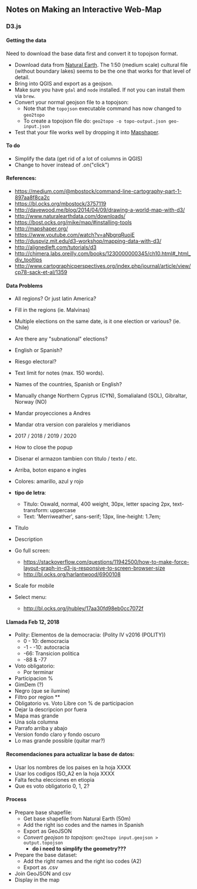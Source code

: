 ## Notes on Making an Interactive Web-Map

### D3.js
#### Getting the data
Need to download the base data first and convert it to topojson format.
* Download data from [Natural Earth](http://www.naturalearthdata.com/downloads/). The 1:50 (medium scale) cultural file (without boundary lakes) seems to be the one that works for that level of detail.
* Bring into QGIS and export as a geojson.
* Make sure you have `gdal` and `node` installed. If not you can install them via `brew`.
* Convert your normal geojson file to a topojson:
  * Note that the `topojson` executable command has now changed to `geo2topo`
  * To create a topojson file do: `geo2topo -o topo-output.json geo-input.json`
* Test that your file works well by dropping it into [Mapshaper](http://mapshaper.org/).

#### To do
* Simplify the data (get rid of a lot of columns in QGIS)
* Change to hover instead of .on("click")

#### References:
* https://medium.com/@mbostock/command-line-cartography-part-1-897aa8f8ca2c
* https://bl.ocks.org/mbostock/3757119
* http://davewood.me/blog/2014/04/09/drawing-a-world-map-with-d3/
* http://www.naturalearthdata.com/downloads/
* https://bost.ocks.org/mike/map/#installing-tools
* http://mapshaper.org/
* https://www.youtube.com/watch?v=aNbgrqRuoiE
* http://duspviz.mit.edu/d3-workshop/mapping-data-with-d3/
* http://alignedleft.com/tutorials/d3
* http://chimera.labs.oreilly.com/books/1230000000345/ch10.html#_html_div_tooltips
* http://www.cartographicperspectives.org/index.php/journal/article/view/cp78-sack-et-al/1359

#### Data Problems
* All regions? Or just latin America?
* Fill in the regions (ie. Malvinas)
* Multiple elections on the same date, is it one election or various? (ie. Chile)
* Are there any "subnational" elections?
* English or Spanish?
* Riesgo electoral?
* Text limit for notes (max. 150 words).
* Names of the countries, Spanish or English?
* Manually change Northern Cyprus (CYN), Somalialand (SOL), Gibraltar, Norway (NO)

* Mandar proyecciones a Andres
* Mandar otra version con paralelos y meridianos
* 2017 / 2018 / 2019 / 2020
* How to close the popup
* Disenar el armazon tambien con titulo / texto / etc.
* Arriba, boton espano e ingles
* Colores: amarillo, azul y rojo
* **tipo de letra**:
  * Titulo: Oswald, normal, 400 weight, 30px, letter spacing 2px, text-transform: uppercase
  * Text: 'Merriweather', sans-serif; 13px, line-height: 1.7em;
* Titulo
* Description
* Go full screen:
  * https://stackoverflow.com/questions/11942500/how-to-make-force-layout-graph-in-d3-js-responsive-to-screen-browser-size
  * http://bl.ocks.org/harlantwood/6900108
* Scale for mobile
* Select menu:
  * http://bl.ocks.org/jhubley/17aa30fd98eb0cc7072f

#### Llamada Feb 12, 2018
* Polity: Elementos de la democracia: (Polity IV v2016 (POLITY))
  * 0 - 10: democracia
  * -1 - -10: autocracia
  * -66: Transicion politica
  * -88 & -77
* Voto obligatorio:
  * Por terminar
* Participacion %
* GimDem (?)
* Negro (que se ilumine)
* Filtro por region **
* Obligatorio vs. Voto Libre con % de participacion
* Dejar la descripcion por fuera
* Mapa mas grande
* Una sola columna
* Parrafo arriba y abajo
* Version fondo claro y fondo oscuro
* Lo mas grande possible (quitar mar?)

#### Recomendaciones para actualizar la base de datos:
* Usar los nombres de los paises en la hoja XXXX
* Usar los codigos ISO_A2 en la hoja XXXX
* Falta fecha elecciones en etiopia
* Que es voto obligatorio 0, 1, 2?

#### Process
* Prepare base shapefile:
  * Get base shapefile from Natural Earth (50m)
  * Add the right iso codes and the names in Spanish
  * Export as GeoJSON
  * *Convert geojson to topojson*: `geo2topo input.geojson > output.topojson`
    * **do i need to simplify the geometry???**
* Prepare the base dataset:
  * Add the right names and the right iso codes (A2)
  * Export as .csv
* Join GeoJSON and csv
* Display in the map
